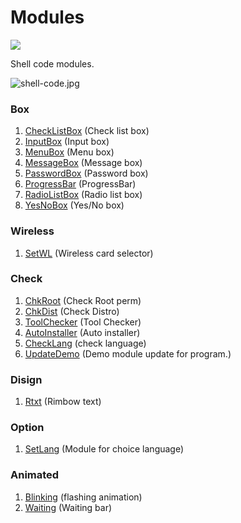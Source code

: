 # Modules
![](https://img.shields.io/badge/Modules-Shell-green.svg)

Shell code modules.

![shell-code.jpg](https://github.com/KURO-CODE/Modules/blob/master/shell-code.jpg)

### Box
1. [CheckListBox](https://github.com/KURO-CODE/Shell-Modules/blob/master/Box/ChecklistBox.sh) (Check list box)
2. [InputBox](https://github.com/KURO-CODE/Shell-Modules/blob/master/Box/InputBox.sh) (Input box)
3. [MenuBox](https://github.com/KURO-CODE/Shell-Modules/blob/master/Box/MenuBox.sh) (Menu box)
4. [MessageBox](https://github.com/KURO-CODE/Shell-Modules/blob/master/Box/MessageBox.sh) (Message box)
5. [PasswordBox](https://github.com/KURO-CODE/Shell-Modules/blob/master/Box/PasswordBox.sh) (Password box)
6. [ProgressBar](https://github.com/KURO-CODE/Shell-Modules/blob/master/Box/ProgressBar.sh) (ProgressBar)
7. [RadioListBox](https://github.com/KURO-CODE/Shell-Modules/blob/master/Box/RadioListBox.sh) (Radio list box)
8. [YesNoBox](https://github.com/KURO-CODE/Shell-Modules/blob/master/Box/YesNoBox.sh) (Yes/No box)

### Wireless
1. [SetWL](https://github.com/KURO-CODE/Modules/tree/master/Wireless/Setwl) (Wireless card selector)

### Check
1. [ChkRoot](https://github.com/KURO-CODE/Modules/tree/master/Check/Session) (Check Root perm)
2. [ChkDist](https://github.com/KURO-CODE/Modules/tree/master/Check/Distro) (Check Distro)
3. [ToolChecker](https://github.com/KURO-CODE/Modules/blob/master/Check/Tool/Toolckecker.sh) (Tool Checker)
4. [AutoInstaller](https://github.com/KURO-CODE/Modules/blob/master/Check/Tool/AutoInstaller.sh) (Auto installer)
5. [CheckLang](https://github.com/KURO-CODE/Modules/blob/master/Check/Tool/CheckLang.sh) (check language)
6. [UpdateDemo](https://github.com/KURO-CODE/UpdateDemo) (Demo module update for program.)

### Disign
1. [Rtxt](https://github.com/KURO-CODE/Modules/tree/master/Disign/Colors/Rtxt) (Rimbow text)

### Option
1. [SetLang](https://github.com/KURO-CODE/Modules/blob/master/SetLang/Setlang.sh) (Module for choice language)

### Animated
1. [Blinking](https://github.com/KURO-CODE/Shell-Modules/blob/master/Animated/Blinking.sh) (flashing animation)
2. [Waiting](https://github.com/KURO-CODE/Shell-Modules/blob/master/Animated/Waiting.sh) (Waiting bar)
